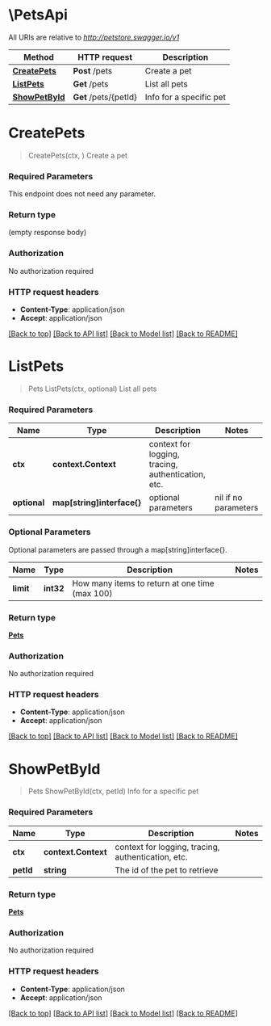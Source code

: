 # \PetsApi

All URIs are relative to *http://petstore.swagger.io/v1*

Method | HTTP request | Description
------------- | ------------- | -------------
[**CreatePets**](PetsApi.md#CreatePets) | **Post** /pets | Create a pet
[**ListPets**](PetsApi.md#ListPets) | **Get** /pets | List all pets
[**ShowPetById**](PetsApi.md#ShowPetById) | **Get** /pets/{petId} | Info for a specific pet


# **CreatePets**
> CreatePets(ctx, )
Create a pet

### Required Parameters
This endpoint does not need any parameter.

### Return type

 (empty response body)

### Authorization

No authorization required

### HTTP request headers

 - **Content-Type**: application/json
 - **Accept**: application/json

[[Back to top]](#) [[Back to API list]](../README.md#documentation-for-api-endpoints) [[Back to Model list]](../README.md#documentation-for-models) [[Back to README]](../README.md)

# **ListPets**
> Pets ListPets(ctx, optional)
List all pets

### Required Parameters

Name | Type | Description  | Notes
------------- | ------------- | ------------- | -------------
 **ctx** | **context.Context** | context for logging, tracing, authentication, etc.
 **optional** | **map[string]interface{}** | optional parameters | nil if no parameters

### Optional Parameters
Optional parameters are passed through a map[string]interface{}.

Name | Type | Description  | Notes
------------- | ------------- | ------------- | -------------
 **limit** | **int32**| How many items to return at one time (max 100) | 

### Return type

[**Pets**](Pets.md)

### Authorization

No authorization required

### HTTP request headers

 - **Content-Type**: application/json
 - **Accept**: application/json

[[Back to top]](#) [[Back to API list]](../README.md#documentation-for-api-endpoints) [[Back to Model list]](../README.md#documentation-for-models) [[Back to README]](../README.md)

# **ShowPetById**
> Pets ShowPetById(ctx, petId)
Info for a specific pet

### Required Parameters

Name | Type | Description  | Notes
------------- | ------------- | ------------- | -------------
 **ctx** | **context.Context** | context for logging, tracing, authentication, etc.
  **petId** | **string**| The id of the pet to retrieve | 

### Return type

[**Pets**](Pets.md)

### Authorization

No authorization required

### HTTP request headers

 - **Content-Type**: application/json
 - **Accept**: application/json

[[Back to top]](#) [[Back to API list]](../README.md#documentation-for-api-endpoints) [[Back to Model list]](../README.md#documentation-for-models) [[Back to README]](../README.md)

